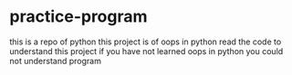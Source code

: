 # practice-program
this is a repo of python
this project is of oops in python 
read the code to understand this project
if you have not learned oops in python you could not understand program
